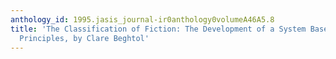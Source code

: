 ```yaml
---
anthology_id: 1995.jasis_journal-ir0anthology0volumeA46A5.8
title: 'The Classification of Fiction: The Development of a System Based on Theoretical
  Principles, by Clare Beghtol'
---
```

